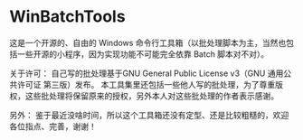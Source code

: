 # WinBatchTools

这是一个开源的、自由的 Windows 命令行工具箱（以批处理脚本为主，当然也包括一些开源的小程序，因为实现功能不可能完全依靠 Batch 脚本对不对）。

关于许可：
自己写的批处理基于GNU General Public License v3（GNU 通用公共许可证 第三版）发布。
本工具集里还包括一些他人写的批处理，为了尊重版权，这些批处理将保留原来的授权，另外本人对这些批处理的作者表示感谢。

另外：
鉴于最近没啥时间，所以这个工具箱还没有定型、还是比较粗糙的，欢迎各位指点、完善，谢谢！
